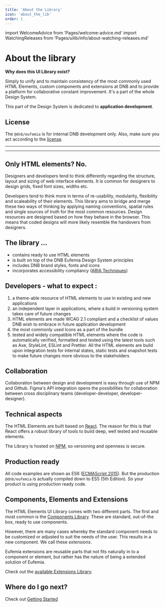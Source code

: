```yaml
---
title: 'About the Library'
icon: 'about_the_lib'
order: 1
---
```


import WelcomeAdvice from 'Pages/welcome-advice.md'
import WatchingReleases from 'Pages/uilib/info/about-watching-releases.md'

# About the library

**Why does this UI Library exist?**

Simply to unify and to maintain consistency of the most commonly used HTML Elements, custom components and extensions at DNB and to provide a platform for collaborative constant improvement. It's a part of the whole Design System.

This part of the Design System is dedicated to **application development**.

## License

The `@dnb/eufemia` is for internal DNB development only. Also, make sure you act according to the [license](/license).

---

<WatchingReleases />

---

## Only HTML elements? No.

Designers and developers tend to think differently regarding the structure, layout and sizing of web interface elements. It is common for designers to design grids, fixed font sizes, widths etc.

Developers tend to think more in terms of re-usability, modularity, flexibility and scaleability of their elements.
This library aims to bridge and merge these two ways of thinking by applying naming conventions, spatial rules and single sources of truth for the most common resources. Design resources are designed based on how they behave in the browser. This means that coded designs will more likely resemble the handovers from designers.

## The library ...

- contains ready to use HTML elements
- is built on top of the DNB Eufemia Design System principles
- includes DNB brand styles, fonts and icons
- incorporates accessibility compliancy ([ARIA Techniques](https://www.w3.org/TR/WCAG20-TECHS/aria))

## Developers - what to expect :

1. a theme-able resource of HTML elements to use in existing and new applications
1. an independent layer in applications, where a build in versioning system takes care of future changes
1. HTML elements are made WCAG 2.1 compliant and a checklist of values DNB wish to embrace in future application development
1. the most commonly used Icons as a part of the bundle
1. tested and widely compatible HTML elements where the code is automatically verified, formatted and tested using the latest tools such as Axe, StyleLint, ESLint and Prettier. All the HTML elements are build upon integration tests for internal states, static tests and snapshot tests to make future changes more obvious to the stakeholders

## Collaboration

Collaboration between design and development is easy through use of NPM and Github. Figma's API integration opens the possibilities for collaboration between cross disciplinary teams (developer-developer, developer-designer).

## Technical aspects

The HTML Elements are built based on [React](https://reactjs.org/).
The reason for this is that React offers a robust library of tools to build deep, well tested and reusable elements.

The Library is hosted on [NPM](npmjs.com), so versioning and openness is secure.

## Production ready

All code examples are shown as ES6 ([ECMAScript 2015](https://en.wikipedia.org/wiki/ECMAScript)). But the production `@dnb/eufemia` is actually compiled down to ES5 (5th Edition). So your product is using production ready code.

## Components, Elements and Extensions

The HTML Elements UI Library comes with two different parts. The first and most common is the [Components Library](/uilib/components/).
These are standard, out-of-the box, ready to use components.

However, there are many cases whereby the standard component needs to be customized or adjusted to suit the needs of the user. This results in a new component. We call these _extensions_.

Eufemia extensions are reusable parts that not fits naturally in to a component or element, but rather has the nature of being a extended solution of Eufemia.

Check out the [available Extensions Library](/uilib/extensions/).

## Where do I go next?

Check out [Getting Started](/uilib/getting-started/)
